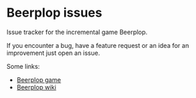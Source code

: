 # Beerplop issues
Issue tracker for the incremental game Beerplop.

If you encounter a bug, have a feature request or an idea for an improvement just open an issue.

Some links:

- [Beerplop game](https://wol-soft.de/apps/beerplop/plop)
- [Beerplop wiki](https://wol-soft.de/apps/beerplop/wiki)
